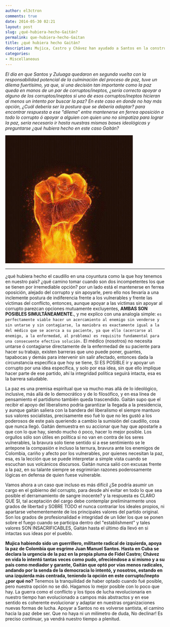 ```yaml
---
author: el3ctron
comments: true
date: 2014-05-30 02:21
layout: post
slug: ¿qué-hubiera-hecho-Gaitán?
permalink: que-hubiera-hecho-Gaitan
title: ¿qué hubiera hecho Gaitán?
description: Mujica, Castro y Chávez han ayudado a Santos en la construcción de la paz, por qué el polo teniendo una izquierda más centrada no?
categories:
- Miscellaneous
---
```


*El día en que Santos y Zuluaga quedaron en segunda vuelta con la responsabilidad potencial de la culminación del proceso de paz, tuve un dilema fuertísimo, ya que, si una decisión tan importante como la paz queda en manos de un par de corruptos/ineptos, ¿sería correcto apoyar a alguno de los corruptos/ineptos si uno de esos corruptos/ineptos hicieran al menos un intento por buscar la paz? En este caso en donde no hay más opción, ¿Cuál debería ser la postura que se debería adoptar? para encontrar respuesta a ese "dilema" entre mantenerse en ferrea oposición a todo lo corrupto ó apoyar a alguien con quien uno no simpatiza para lograr la paz, sería necesario ir hasta nuestras mismas bases ideológicas y preguntarse ¿qué hubiera hecho en este caso Gaitán?*

[![¿qué hubiera hecho Gaitán?](/wp-content/uploads/por_tema/politica/14225_493456167351899_82490544_n.jpg)](//el3ctron.github.io/que-hubiera-hecho-Gaitan)

<!-- more -->
---

¿qué hubiera hecho el caudillo en una coyuntura como la que hoy tenemos en nuestro país? ¿qué camino tomar cuando son dos incompetentes los que se tienen por irremediable opción? por un lado está el mantenerse en ferrea oposición, alejado del corrupto y sin apoyarle, pero ello nos llevaría a una inclemente postura de indiferencia frente a los vulnerables y frente las víctimas del conflicto, entonces, aunque apoyar a las víctimas sin apoyar al corrupto parezcan opciones mutuamente excluyentes, **AMBAS SON POSIBLES SIMULTÁNEAMENTE.**, y me explico con una analogía simple: `es perfectamente viable hacer un acercamiento al enemigo sin venderse y sin untarse y sin contagiarse, la maniobra es exactamente igual a la del médico que se acerca a su paciente, ya que ello (acercarse al enemigo, a la enfermedad, al problema) es requisito fundamental para una consecuente efectiva solución.` El médico (nosotros) no necesita untarse ó contagiarse directamente de la enfermedad de su paciente para hacer su trabajo, existen barreras que uno puede poner, guantes, tapabocas y demás para intervenir sin salir afectado, entonces dada la circunstancia específica que hoy se tiene, SI ES POSIBLE ir y apoyar un corrupto por una idea específica, y solo por esa idea, sin que ello implique hacer parte de ese partido, ahí la integridad política seguirá intacta, esa es la barrera saludable.

La paz es una premisa espiritual que va mucho mas allá de lo ideológico, inclusive, más allá de lo democrático y de lo filosófico, y en esa línea de pensamiento el partidismo también queda trascendido. Gaitán supo que el recibir el apoyo del liberalismo podría garantizar la llegada a la presidencia, y aunque gaitán saliera con la bandera del liberalismo el siempre mantuvo sus valores socialistas, precisamente eso fué lo que no les gustó a los poderosos de este país queriendo a cambio la sumisión del caudillo, cosa que nunca llegó. Gaitán demuestra en su accionar que hay que apostarle a que con lo que hay, siendo mucho ó poco, hacer lo mejor posible. Los orgullos sólo son útiles en política si no van en contra de los seres vulnerables, la bravura solo tiene sentido si a ese sentimiento se le antepone la compasión e incluso la ternura, bravura ante los enemigos de Colombia, cariño y afecto por los vulnerables, por quienes necesitan la paz, esa, es la lección que se puede interpretar a simple vista cuando se escuchan sus volcánicos discursos. Gaitán nunca salió con excusas frente a la paz, en su talante siempre se esgrimirían razones poderosamente lógicas en defensa de quien fuese vulnerable.

Vamos ahora a un caso que incluso es más difícil ¿Se podría asumir un cargo en el gobierno del corrupto, para desde ahí evitar en todo lo que sea posible el derramamiento de sangre inocente? y la respuesta es CLARO QUE SI, tal aceptación del cargo debe contemplar preliminarmente unos grados de libertad y SOBRE TODO el nunca contrariar los ideales propios, ni apartarse vehementemente de los principales valores del partido original. Son los grados de profesionalidad e integridad de un lider los que se ponen sobre el fuego cuando se participa dentro del "establishment" y tales valores SON INSACRIFICABLES, Gaitán hasta el último día llevó en si intactas sus ideas por el pueblo.

**Mujica habiendo sido un guerrillero, militante radical de izquierda, apoya la paz de Colombia que esgrime Juan Manuel Santos. Hasta en Cuba se declara la urgencia de la paz en la propia pluma de Fidel Castro; Chávez en vida lo intentó tantas veces como pudo, ofreciéndose a sí mismo y a su país como mediador y garante, Gaitán que optó por vías menos radicales, andando por la senda de la democracia lo intentó, y nosotros, estando en una izquierda más centrada, teniendo la opción en este corrupto/inepto ¿por qué no?** Tenemos la tranquilidad de haber optado cuando fué posible, pero nuestra opción no se dió. Hagamos lo mejor posible con lo poco que hay. La guerra como el conflicto y los tipos de lucha revolucionaria en nuestro tiempo han evolucionado a campos más abstractos y en ese sentido es coherente evolucionar y adaptar en nuestras organizaciones nuevas formas de lucha. Apoyar a Santos no es volverse santista, el camino hacia la paz debe ser. Que no haya ni un milímetro de duda, No declinar! Es preciso continuar, ya vendrá nuestro tiempo a plenitud.



<br><br><br>
